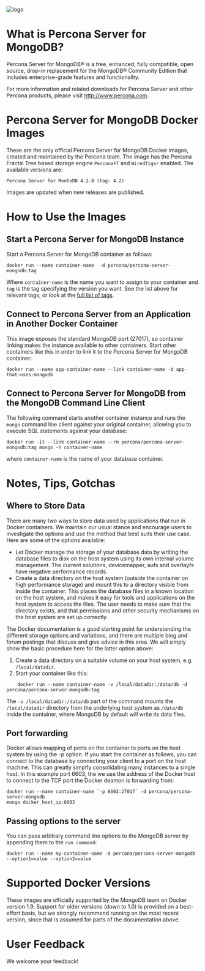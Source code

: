 ![logo](https://www.percona.com/sites/all/themes/percona2015/images/product-logos/server-mongoDB-big.png)

# What is Percona Server for MongoDB?

Percona Server for MongoDB® is a free, enhanced, fully compatible, open source, drop-in replacement for the MongoDB® Community Edition that includes enterprise-grade features and functionality.

For more information and related downloads for Percona Server and other Percona products, please visit http://www.percona.com.

# Percona Server for MongoDB Docker Images

These are the only official Percona Server for MongoDB Docker images, created and maintained by the Percona team. The image has the Percona Fractal Tree based storage engine `PerconaFT` and `WiredTiger` enabled. The available versions are:

    Percona Server for MontoDB 4.2.0 (tag: 4.2)

Images are updated when new releases are published.

# How to Use the Images

## Start a Percona Server for MongoDB Instance

Start a Percona Server for MongoDB container as follows:

    docker run --name container-name  -d percona/percona-server-mongodb:tag

Where `container-name` is the name you want to assign to your container and `tag` is the tag specifying the version you want. See the list above for relevant tags, or look at the [full list of tags](https://hub.docker.com/r/percona/percona-server-mongodb/tags/).

## Connect to Percona Server from an Application in Another Docker Container

This image exposes the standard MongoDB port (27017), so container linking makes the instance available to other containers. Start other containers like this in order to link it to the Percona Server for MongoDB container:

    docker run --name app-container-name --link container-name -d app-that-uses-mongodb

## Connect to Percona Server for MongoDB from the MongoDB Command Line Client

The following command starts another container instance and runs the `mongo` command line client against your original container, allowing you to execute SQL statements against your database:

    docker run -it --link container-name --rm percona/percona-server-mongodb:tag mongo -h container-name

where `container-name` is the name of your database container.


# Notes, Tips, Gotchas

## Where to Store Data

There are many two ways to store data used by applications that run in Docker containers. We maintain our usual stance and encourage users to investigate the options and use the method that best suits their use case. Here are some of the options available:

* Let Docker manage the storage of your database data by writing the database files to disk on the host system using its own internal volume management. The current solutions, devicemapper, aufs and overlayfs have negative performance records.
* Create a data directory on the host system (outside the container on high performance storage) and mount this to a directory visible from inside the container. This places the database files in a known location on the host system, and makes it easy for tools and applications on the host system to access the files. The user needs to make sure that the directory exists, and that permissions and other security mechanisms on the host system are set up correctly.

The Docker documentation is a good starting point for understanding the different storage options and variations, and there are multiple blog and forum postings that discuss and give advice in this area. We will simply show the basic procedure here for the latter option above:

1. Create a data directory on a suitable volume on your host system, e.g. `/local/datadir`.
2. Start your container like this:

```
    docker run --name container-name -v /local/datadir:/data/db -d percona/percona-server-mongodb:tag
```

The `-v /local/datadir:/data/db` part of the command mounts the `/local/datadir` directory from the underlying host system as `/data/db` inside the container, where MongoDB by default will write its data files.

## Port forwarding

Docker allows mapping of ports on the container to ports on the host system by using the -p option. If you start the container as follows, you can connect to the database by connecting your client to a port on the host machine. This can greatly simplfy consolidating many instances to a single host. In this example port 6603, the we use the address of the Docker host to connect to the TCP port the Docker deamon is forwarding from:

    docker run --name container-name `-p 6603:27017` -d percona/percona-server-mongodb
    mongo docker_host_ip:6603

## Passing options to the server

You can pass arbitrary command line options to the MongoDB server by appending them to the `run command`:

    docker run --name my-container-name -d percona/percona-server-mongodb --option1=value --option2=value

# Supported Docker Versions

These images are officially supported by the MongoDB team on Docker version 1.9. Support for older versions (down to 1.0) is provided on a best-effort basis, but we strongly recommend running on the most recent version, since that is assumed for parts of the documentation above.

# User Feedback

We welcome your feedback!
